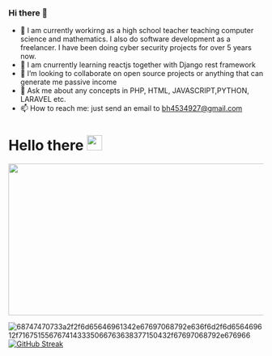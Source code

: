 ### Hi there 👋

- 🔭 I am currently workirng as a high school teacher teaching computer science and mathematics. I also do software development as a freelancer. I have been doing cyber security projects for over 5 years now.
- 🌱 I am cnurrently learning reactjs together with Django rest framework
- 👯 I’m looking to collaborate on open source projects or anything that can generate me passive income
- 💬 Ask me about any concepts in PHP, HTML, JAVASCRIPT,PYTHON, LARAVEL etc.
- 📫 How to reach me: just send an email to bh4534927@gmail.com
<h1>
  Hello there
  <img src="https://media.giphy.com/media/hvRJCLFzcasrR4ia7z/giphy.gif" width="30px"/>
</h1>
</div>
<div align="center">
  <img src="https://media.giphy.com/media/9iv4ErObYQvrW/giphy.gif" width="800" height="300"/>
</div>

![68747470733a2f2f6d65646961342e67697068792e636f6d2f6d656469612f7167515567674143335066763638377150432f67697068792e676966](https://user-images.githubusercontent.com/42680795/184314628-9353b9f7-4f8c-4722-ba6a-ac4d7c58223c.gif)
[![GitHub Streak](https://github-readme-streak-stats.herokuapp.com?user=samuelmwngi729)](https://git.io/streak-stats)
